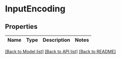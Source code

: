 # InputEncoding

## Properties

| Name | Type | Description | Notes |
| ---- | ---- | ----------- | ----- |

[[Back to Model list]](/docs/api/README.md#documentation-for-models) [[Back to API list]](/docs/api/README.md#documentation-for-api-endpoints) [[Back to README]](/README.md)
